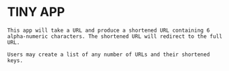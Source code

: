 # TINY APP 

`This app will take a URL and produce a shortened URL containing 6 alpha-numeric characters. The shortened URL will redirect to the full URL.`

`Users may create a list of any number of URLs and their shortened keys.`